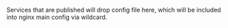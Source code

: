 Services that are published will drop config file here, which will be
included into nginx main config via wildcard.
